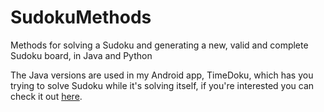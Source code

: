 # SudokuMethods
Methods for solving a Sudoku and generating a new, valid and complete Sudoku board, in Java and Python

The Java versions are used in my Android app, TimeDoku, which has you trying to solve Sudoku while it's solving itself,
if you're interested you can check it out <a target="_blank" rel="noopener noreferrer" href="https://play.google.com/store/apps/details?id=com.pythonanywhere.tpaule.timedoku">here</a>.
